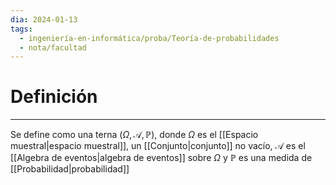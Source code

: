 ```yaml
---
dia: 2024-01-13
tags:
  - ingeniería-en-informática/proba/Teoría-de-probabilidades
  - nota/facultad
---
```

# Definición
---
Se define como una terna $\left( \Omega, \mathscr{A}, \mathbb{P} \right)$, donde $\Omega$ es el [[Espacio muestral|espacio muestral]], un [[Conjunto|conjunto]] no vacío, $\mathscr{A}$ es el [[Algebra de eventos|algebra de eventos]] sobre $\Omega$ y $\mathbb{P}$ es una medida de [[Probabilidad|probabilidad]]